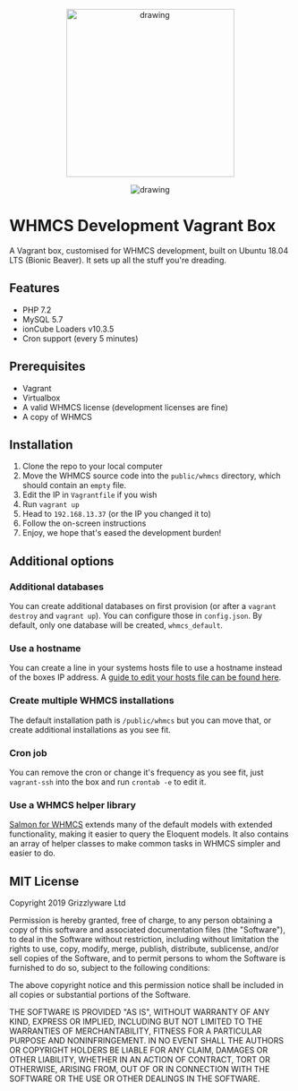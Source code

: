 <p align="center"><a href="https://www.grizzlyware.com" title="Grizzlyware Ltd"><img src="https://www.grizzlyware.com/assets/images/brand/grizzlyware-logo.svg" alt="drawing" width="300" /></a></p>

<p align="center"><img src="https://raw.githubusercontent.com/grizzlyware/whmcs-dev/master/hz_bart_meme.jpg" alt="drawing" /></p>

# WHMCS Development Vagrant Box
A Vagrant box, customised for WHMCS development, built on Ubuntu 18.04 LTS (Bionic Beaver). It sets up all the stuff you're dreading.

## Features
* PHP 7.2
* MySQL 5.7
* ionCube Loaders v10.3.5
* Cron support (every 5 minutes)

## Prerequisites
* Vagrant
* Virtualbox
* A valid WHMCS license (development licenses are fine)
* A copy of WHMCS

## Installation
1. Clone the repo to your local computer
2. Move the WHMCS source code into the `public/whmcs` directory, which should contain an `empty` file.
3. Edit the IP in `Vagrantfile` if you wish
4. Run `vagrant up`
5. Head to `192.168.13.37` (or the IP you changed it to)
6. Follow the on-screen instructions
7. Enjoy, we hope that's eased the development burden!

## Additional options

### Additional databases
You can create additional databases on first provision (or after a `vagrant destroy` and `vagrant up`). You can configure those in `config.json`. By default, only one database will be created, `whmcs_default`.

### Use a hostname
You can create a line in your systems hosts file to use a hostname instead of the boxes IP address. A [guide to edit your hosts file can be found here](https://support.rackspace.com/how-to/modify-your-hosts-file/).

### Create multiple WHMCS installations
The default installation path is `/public/whmcs` but you can move that, or create additional installations as you see fit.

### Cron job
You can remove the cron or change it's frequency as you see fit, just `vagrant-ssh` into the box and run `crontab -e` to edit it.

### Use a WHMCS helper library
[Salmon for WHMCS](https://github.com/grizzlyware/salmon-whmcs) extends many of the default models with extended functionality, making it easier to query the Eloquent models. It also contains an array of helper classes to make common tasks in WHMCS simpler and easier to do.

## MIT License
Copyright 2019 Grizzlyware Ltd

Permission is hereby granted, free of charge, to any person obtaining a copy of this software and associated documentation files (the "Software"), to deal in the Software without restriction, including without limitation the rights to use, copy, modify, merge, publish, distribute, sublicense, and/or sell copies of the Software, and to permit persons to whom the Software is furnished to do so, subject to the following conditions:

The above copyright notice and this permission notice shall be included in all copies or substantial portions of the Software.

THE SOFTWARE IS PROVIDED "AS IS", WITHOUT WARRANTY OF ANY KIND, EXPRESS OR IMPLIED, INCLUDING BUT NOT LIMITED TO THE WARRANTIES OF MERCHANTABILITY, FITNESS FOR A PARTICULAR PURPOSE AND NONINFRINGEMENT. IN NO EVENT SHALL THE AUTHORS OR COPYRIGHT HOLDERS BE LIABLE FOR ANY CLAIM, DAMAGES OR OTHER LIABILITY, WHETHER IN AN ACTION OF CONTRACT, TORT OR OTHERWISE, ARISING FROM, OUT OF OR IN CONNECTION WITH THE SOFTWARE OR THE USE OR OTHER DEALINGS IN THE SOFTWARE.
